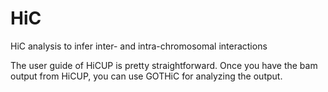 # HiC
HiC analysis to infer inter- and intra-chromosomal interactions

The user guide of HiCUP is pretty straightforward. Once you have the bam output from HiCUP, you can use GOTHiC for analyzing the output.
